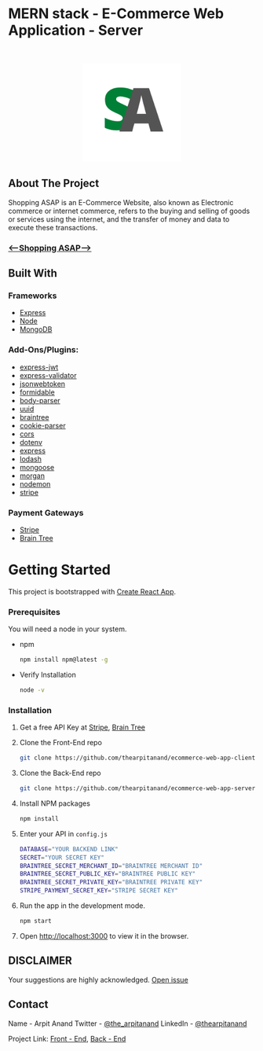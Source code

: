 <h1>MERN stack - E-Commerce Web Application - Server</h1>

<br />

<!-- PROJECT LOGO -->
<p  align="center">
    <a href="#">
        <img src="img/logo.png" alt="Logo" width="200" height="200">
    </a>
</p>

<!-- ABOUT THE PROJECT -->

## About The Project

Shopping ASAP is an E-Commerce Website, also known as Electronic commerce or internet commerce, refers to the buying and selling of goods or services using the internet, and the transfer of money and data to execute these transactions.

<!-- <img src="" alt="Project Screenshot" width="80" height="80"> -->

<h3><a href=""><--Shopping ASAP--></a></h3>

<!-- Built with section -->

## Built With

### Frameworks

- [Express](https://expressjs.com/)
- [Node](https://nodejs.org/en/)
- [MongoDB](https://www.mongodb.com/)

### Add-Ons/Plugins:

- [express-jwt](https://www.npmjs.com/package/express-jwt)
- [express-validator](https://www.npmjs.com/package/express-validator)
- [jsonwebtoken](https://www.npmjs.com/package/jsonwebtoken)
- [formidable](https://www.npmjs.com/package/formidable)
- [body-parser](https://www.npmjs.com/package/body-parser)
- [uuid](https://www.npmjs.com/package/uuid)
- [braintree](https://www.npmjs.com/package/braintree)
- [cookie-parser](https://www.npmjs.com/package/cookie-parser)
- [cors](https://www.npmjs.com/package/cors)
- [dotenv](https://www.npmjs.com/package/dotenv)
- [express](https://www.npmjs.com/package/express)
- [lodash](https://www.npmjs.com/package/lodash)
- [mongoose](https://www.npmjs.com/package/mongoose)
- [morgan](https://www.npmjs.com/package/morgan)
- [nodemon](https://www.npmjs.com/package/nodemon)
- [stripe](https://www.npmjs.com/package/stripe)

### Payment Gateways

- [Stripe](https://stripe.com/in)
- [Brain Tree](https://www.braintreepayments.com/)

<!-- GETTING STARTED -->

# Getting Started

This project is bootstrapped with [Create React App](https://github.com/facebook/create-react-app).

### Prerequisites

You will need a node in your system.

- npm

  ```sh
  npm install npm@latest -g
  ```

- Verify Installation
  ```sh
  node -v
  ```

### Installation

1. Get a free API Key at [Stripe](https://stripe.com/in), [Brain Tree](https://www.braintreepayments.com/)

2. Clone the Front-End repo

   ```sh
   git clone https://github.com/thearpitanand/ecommerce-web-app-client.git
   ```

3. Clone the Back-End repo

   ```sh
   git clone https://github.com/thearpitanand/ecommerce-web-app-server.git
   ```

4. Install NPM packages

   ```sh
   npm install
   ```

5. Enter your API in `config.js`

   ```sh
   DATABASE="YOUR BACKEND LINK"
   SECRET="YOUR SECRET KEY"
   BRAINTREE_SECRET_MERCHANT_ID="BRAINTREE MERCHANT ID"
   BRAINTREE_SECRET_PUBLIC_KEY="BRAINTREE PUBLIC KEY"
   BRAINTREE_SECRET_PRIVATE_KEY="BRAINTREE PRIVATE KEY"
   STRIPE_PAYMENT_SECRET_KEY="STRIPE SECRET KEY"
   ```

6. Run the app in the development mode.

   ```sh
   npm start
   ```

7. Open [http://localhost:3000](http://localhost:3000) to view it in the browser.

<!-- Disclaimer -->

## DISCLAIMER

Your suggestions are highly acknowledged. [Open issue](https://github.com/thearpitanand/ecommerce-web-app-server/issues)

<!-- CONTACT -->

## Contact

Name - Arpit Anand
Twitter - [@the_arpitanand](https://twitter.com/the_arpitanand)
LinkedIn - [@thearpitanand](https://www.linkedin.com/in/thearpitanand/)

Project Link: [Front - End](https://github.com/thearpitanand/ecommerce-web-app-client.git), [Back - End](https://github.com/thearpitanand/ecommerce-web-app-server.git)
